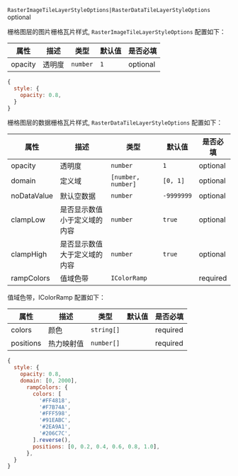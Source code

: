 `RasterImageTileLayerStyleOptions|RasterDataTileLayerStyleOptions` optional

栅格图层的图片栅格瓦片样式, `RasterImageTileLayerStyleOptions` 配置如下：

| 属性    | 描述   | 类型     | 默认值 | 是否必填 |
| ------- | ------ | -------- | ------ | -------- |
| opacity | 透明度 | `number` | `1`    | optional |

```js
{
  style: {
    opacity: 0.8,
  }
}
```

栅格图层的数据栅格瓦片样式, `RasterDataTileLayerStyleOptions` 配置如下：

| 属性        | 描述                         | 类型               | 默认值     | 是否必填 |
| ----------- | ---------------------------- | ------------------ | ---------- | -------- |
| opacity     | 透明度                       | `number`           | `1`        | optional |
| domain      | 定义域                       | `[number, number]` | `[0, 1]`   | optional |
| noDataValue | 默认空数据                   | `number`           | `-9999999` | optional |
| clampLow    | 是否显示数值小于定义域的内容 | `number`           | `true`     | optional |
| clampHigh   | 是否显示数值大于定义域的内容 | `number`           | `true`     | optional |
| rampColors  | 值域色带                     | `IColorRamp`       |            | required |

值域色带，IColorRamp 配置如下：

| 属性      | 描述       | 类型       | 默认值 | 是否必填 |
| --------- | ---------- | ---------- | ------ | -------- |
| colors    | 颜色       | `string[]` |        | required |
| positions | 热力映射值 | `number[]` |        | required |

```js
{
  style: {
    opacity: 0.8,
    domain: [0, 2000],
      rampColors: {
        colors: [
          '#FF4818',
          '#F7B74A',
          '#FFF598',
          '#91EABC',
          '#2EA9A1',
          '#206C7C',
        ].reverse(),
        positions: [0, 0.2, 0.4, 0.6, 0.8, 1.0],
      },
  }
}
```
